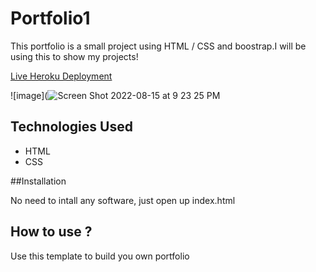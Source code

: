# Portfolio1

This portfolio is a small project using HTML / CSS and boostrap.I will be using this to show my projects!

[Live Heroku Deployment](https://lianett.herokuapp.com/)

![image](![Screen Shot 2022-08-15 at 9 23 25 PM](https://user-images.githubusercontent.com/107663116/184779071-fcd20331-a90f-4241-8021-aabbb818509f.png)

## Technologies Used

* HTML
* CSS

##Installation

No need to intall any software, just open up index.html

## How to use ?

Use this template to build you own portfolio
